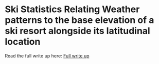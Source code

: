 # Ski Statistics Relating Weather patterns to the base elevation of a ski resort alongside its latitudinal location 
Read the full write up here: [Full write up](![image](https://github.com/kaeh1902/SkiStats/assets/126728435/a1adb552-0d53-4acd-999b-16491812ccab))
